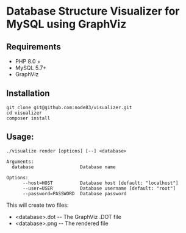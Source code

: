 # Database Structure Visualizer for MySQL using GraphViz

## Requirements

* PHP 8.0 +
* MySQL 5.7+
* GraphViz

## Installation

```
git clone git@github.com:node83/visualizer.git
cd visualizer
composer install
```

## Usage:

```
./visualize render [options] [--] <database>

Arguments:
  database                 Database name

Options:
      --host=HOST          Database host [default: "localhost"]
      --user=USER          Database username [default: "root"]
      --password=PASSWORD  Database password
```

This will create two files:

* &lt;database&gt;.dot -- The GraphViz .DOT file
* &lt;database&gt;.png -- The rendered file
